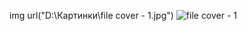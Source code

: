 img url("D:\Картинки\file cover - 1.jpg")
![file cover - 1](https://github.com/user-attachments/assets/456424bc-e643-49d2-9c56-c43283106a50)
